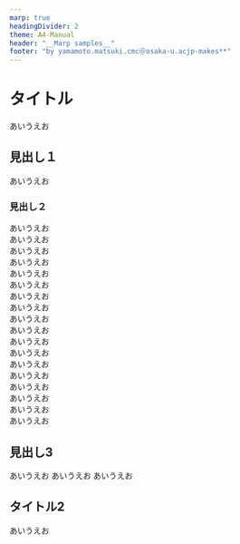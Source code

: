```yaml
---
marp: true 
headingDivider: 2
theme: A4-Manual
header: "__Marp samples__"  
footer: "by yamamoto.matsuki.cmc＠osaka-u.acjp-makes**"    
---
```

# タイトル
あいうえお

## 見出し１ 
あいうえお

### 見出し２
あいうえお  
あいうえお  
あいうえお  
あいうえお  
あいうえお  
あいうえお  
あいうえお  
あいうえお  
あいうえお  
あいうえお  
あいうえお  
あいうえお  
あいうえお  
あいうえお  
あいうえお  
あいうえお  
あいうえお  
あいうえお  


## 見出し3
あいうえお
あいうえお
あいうえお

## タイトル2
あいうえお
